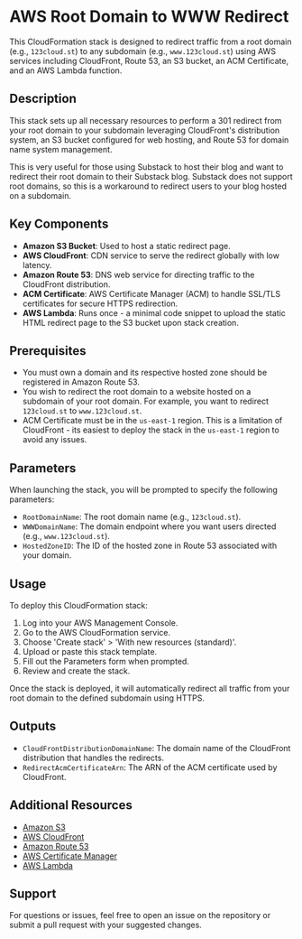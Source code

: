 # AWS Root Domain to WWW Redirect

This CloudFormation stack is designed to redirect traffic from a root domain (e.g., `123cloud.st`) to any subdomain (e.g., `www.123cloud.st`) using AWS services including CloudFront, Route 53, an S3 bucket, an ACM Certificate, and an AWS Lambda function.

## Description

This stack sets up all necessary resources to perform a 301 redirect from your root domain to your subdomain leveraging CloudFront's distribution system, an S3 bucket configured for web hosting, and Route 53 for domain name system management.

This is very useful for those using Substack to host their blog and want to redirect their root domain to their Substack blog. Substack does not support root domains, so this is a workaround to redirect users to your blog hosted on a subdomain.

## Key Components

- **Amazon S3 Bucket**: Used to host a static redirect page.
- **AWS CloudFront**: CDN service to serve the redirect globally with low latency.
- **Amazon Route 53**: DNS web service for directing traffic to the CloudFront distribution.
- **ACM Certificate**: AWS Certificate Manager (ACM) to handle SSL/TLS certificates for secure HTTPS redirection.
- **AWS Lambda**: Runs once - a minimal code snippet to upload the static HTML redirect page to the S3 bucket upon stack creation.

## Prerequisites

- You must own a domain and its respective hosted zone should be registered in Amazon Route 53.
- You wish to redirect the root domain to a website hosted on a subdomain of your root domain. For example, you want to redirect `123cloud.st` to `www.123cloud.st`.
- ACM Certificate must be in the `us-east-1` region. This is a limitation of CloudFront - its easiest to deploy the stack in the `us-east-1` region to avoid any issues.

## Parameters

When launching the stack, you will be prompted to specify the following parameters:

- `RootDomainName`: The root domain name (e.g., `123cloud.st`).
- `WWWDomainName`: The domain endpoint where you want users directed (e.g., `www.123cloud.st`).
- `HostedZoneID`: The ID of the hosted zone in Route 53 associated with your domain.

## Usage

To deploy this CloudFormation stack:

1. Log into your AWS Management Console.
2. Go to the AWS CloudFormation service.
3. Choose 'Create stack' > 'With new resources (standard)'.
4. Upload or paste this stack template.
5. Fill out the Parameters form when prompted.
6. Review and create the stack.

Once the stack is deployed, it will automatically redirect all traffic from your root domain to the defined subdomain using HTTPS.

## Outputs

- `CloudFrontDistributionDomainName`: The domain name of the CloudFront distribution that handles the redirects.
- `RedirectAcmCertificateArn`: The ARN of the ACM certificate used by CloudFront.

## Additional Resources

- [Amazon S3](https://aws.amazon.com/s3/)
- [AWS CloudFront](https://aws.amazon.com/cloudfront/)
- [Amazon Route 53](https://aws.amazon.com/route53/)
- [AWS Certificate Manager](https://aws.amazon.com/certificate-manager/)
- [AWS Lambda](https://aws.amazon.com/lambda/)

## Support

For questions or issues, feel free to open an issue on the repository or submit a pull request with your suggested changes.
